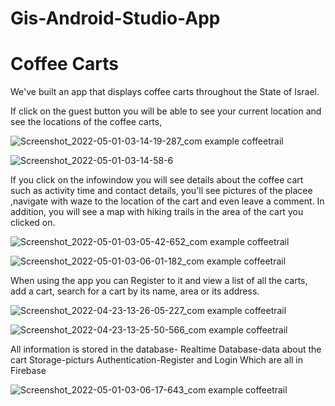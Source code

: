 # Gis-Android-Studio-App
# Coffee Carts

We've built an app that displays coffee carts throughout the State of Israel.

If click on the guest button you will be able to see your current location and see the locations of the coffee carts,


![Screenshot_2022-05-01-03-14-19-287_com example coffeetrail](https://user-images.githubusercontent.com/88483910/166126955-29718f80-4dd3-4af4-8ed0-19cb3e32c917.jpg)


![Screenshot_2022-05-01-03-14-58-6](https://user-images.githubusercontent.com/88483910/166127124-a3752efc-3d8a-40d7-aca9-5c423417d68e.jpg)



If you click on the infowindow you will see details about the coffee cart 
such as activity time and contact details, you'll see pictures of the placee ,navigate with waze to the location of the cart and even leave a comment.
In addition, you will see a map with hiking trails in the area of the cart you clicked on.

![Screenshot_2022-05-01-03-05-42-652_com example coffeetrail](https://user-images.githubusercontent.com/88483910/166126961-ad21eed6-a5df-4910-9233-672d2c3685a7.jpg)

![Screenshot_2022-05-01-03-06-01-182_com example coffeetrail](https://user-images.githubusercontent.com/88483910/166126964-ece20dfd-c172-4f7a-83ef-48d75922ae4f.jpg)

When using the app you can Register to it and view a list of all the carts, add a cart, search for a cart by its name, area or its address.


![Screenshot_2022-04-23-13-26-05-227_com example coffeetrail](https://user-images.githubusercontent.com/88483910/166127015-ba1cb7bb-d56b-4982-b142-c8fddc3d01d9.jpg)


![Screenshot_2022-04-23-13-25-50-566_com example coffeetrail](https://user-images.githubusercontent.com/88483910/166127013-b30b7640-1022-4a25-a5dc-294e30ebf9d5.jpg)


All information is stored in the database-
Realtime Database-data about the cart
Storage-picturs
Authentication-Register and Login
Which are all in Firebase


![Screenshot_2022-05-01-03-06-17-643_com example coffeetrail](https://user-images.githubusercontent.com/88483910/166127003-05ad0824-6997-41dc-9d12-4eba6d0e982e.jpg)
